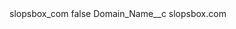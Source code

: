<?xml version="1.0" encoding="UTF-8"?>
<CustomMetadata xmlns="http://soap.sforce.com/2006/04/metadata" xmlns:xsi="http://www.w3.org/2001/XMLSchema-instance" xmlns:xsd="http://www.w3.org/2001/XMLSchema">
    <label>slopsbox_com</label>
    <protected>false</protected>
    <values>
        <field>Domain_Name__c</field>
        <value xsi:type="xsd:string">slopsbox.com</value>
    </values>
</CustomMetadata>
